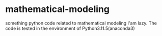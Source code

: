 # mathematical-modeling
something python code related to mathematical modeling
I'am lazy.
The code is tested in the environment of Python3.11.5(anaconda3)

